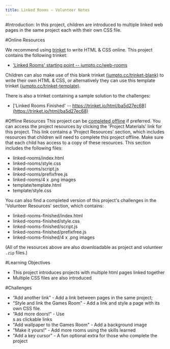 ```yaml
---
title: Linked Rooms — Volunteer Notes
---
```


#Introduction:
In this project, children are introduced to multiple linked web pages in the same project each with their own CSS file. 


#Online Resources

We recommend using [trinket](https://trinket.io/) to write HTML & CSS online. This project contains the following trinket:

+ ['Linked Rooms' starting point  -- jumpto.cc/web-rooms](http://jumpto.cc/web-rooms)

Children can also make use of this blank trinket [(jumpto.cc/trinket-blank)](http://jumpto.cc/trinket-blank) to write their own HTML & CSS, or alternatively they can use this template trinket [(jumpto.cc/trinket-template)](http://jumpto.cc/trinket-template).

There is also a trinket containing a sample solution to the challenges:

+ ['Linked Rooms Finished' -- https://trinket.io/html/ba5d27ec68](https://trinket.io/html/ba5d27ec68)

#Offline Resources
This project can be [completed offline](https://www.codeclubprojects.org/en-GB/resources/webdev-working-offline/) if preferred. You can access the project resources by clicking the 'Project Materials' link for this project. This link contains a 'Project Resources' section, which includes resources that children will need to complete this project offline. Make sure that each child has access to a copy of these resources. This section includes the following files:

+ linked-rooms/index.html
+ linked-rooms/style.css
+ linked-rooms/script.js
+ linked-rooms/prefixfree.js
+ linked-rooms/4 x .png images
+ template/template.html
+ template/style.css

You can also find a completed version of this project's challenges in the 'Volunteer Resources' section, which contains:

+ linked-rooms-finished/index.html
+ linked-rooms-finished/style.css
+ linked-rooms-finished/script.js
+ linked-rooms-finished/prefixfree.js
+ linked-rooms-finished/4 x .png images

(All of the resources above are also downloadable as project and volunteer `.zip` files.)

#Learning Objectives
+ This project introduces projects with multiple html pages linked together
+ Multiple CSS files are also introduced

#Challenges
+ “Add another link” - Add a link between pages in the same project;
+ “Style and link the Games Room” - Add a link and style a page with its own CSS file. 
+ “Add more doors!” - Use <div>s as clickable links
+ "Add wallpaper to the Games Room" - Add a background image
+ "Make it yours!" - Add more rooms using the skills learned
+ "Add a key cursor" - A fun optional extra for those who complete the project

